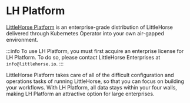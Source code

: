 # LH Platform

[LittleHorse Platform](https://www.littlehorse.io/lh-platform) is an enterprise-grade distribution of LittleHorse delivered through Kubernetes Operator into your own air-gapped environment.

:::info
To use LH Platform, you must first acquire an enterprise license for LH Platform. To do so, please contact LittleHorse Enterprises at `info@littlehorse.io`.
:::

LittleHorse Platform takes care of all of the difficult configuration and operations tasks of running LittleHorse, so that you can focus on building your workflows. With LH Platform, all data stays within your four walls, making LH Platform an attractive option for large enterprises.
